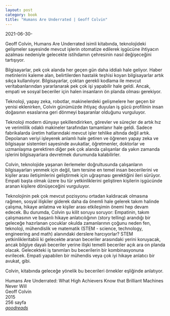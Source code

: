 ```yaml
---
layout: post
category: book
title: "Humans Are Underrated | Geoff Colvin"
---
```


2021-06-30-

Geoff Colvin, Humans Are Underrated isimli kitabında, teknolojideki gelişmeler sayesinde mevcut işlerin otomatize edilerek işgücüne ihtiyacın azalması nedeniyle gelecekte istihdamın çehresinin nasıl değişeceğini tartışıyor.

Bilgisayarlar, pek çok alanda her geçen gün daha iddialı hale geliyor. Haber metinlerini kaleme alan, belirtilerden hastalık teşhisi koyan bilgisayarlar artık sıkça kullanılıyor. Bilgisayarlar, çoktan gerekli kodlama ile mevcut veritabanlarından yararlanarak pek çok işi yapabilir hale geldi. Ancak, empati ve sosyal beceriler için halen insanların ön planda olması gerekiyor.

Teknoloji, yapay zeka, robotlar, makinelerdeki gelişmelere her geçen bir yenisi eklenirken, Colvin günümüzde ihtiyaç duyulan iş gücü profilinin insan doğasının esaslarına geri dönmeyi başaranlar olduğunu vurguluyor.

Teknoloji modern dünyayı şekillendirirken, görevler ve süreçler de artık hız ve verimlilik odaklı makineler tarafından tamamlanır hale geldi. Sadece fabrikalarda üretim hatlarındaki mevcut işler tehlike altında değil artık. Depolanan veriyi işleyerek anlamlı hale getiren ve öğrenen yapay zeka ve bilgisayar sistemleri sayesinde avukatlar, öğretmenler, doktorlar ve uzmanlaşma gerektiren diğer pek çok alanda çalışanlar da yakın zamanda işlerini bilgisayarlara devretmek durumunda kalabilirler.

Colvin, teknolojide yaşanan ilerlemeler doğrultusunda çalışanların bilgisayarları yenmek için değil, tam tersine en temel insan becerilerini ve kişiler arası iletişimlerini geliştirmek için uğraşması gerektiğini ileri sürüyor. Empati başta olmak üzere bu tür yetkinliklerini geliştiren kişilerin işgücünde aranan kişilere dönüşeceğini vurguluyor.

Teknolojinin pek çok mevcut pozisyonu ortadan kaldıracak olmasına rağmen, sosyal ilişkiler giderek daha da önemli hale gelerek takım halinde çalışma, hikaye anlatma ve kişiler arası etkileşimin önemi hep devam edecek. Bu durumda, Colvin şu kilit soruyu soruyor: Empatinin, takım çalışmasının ve başarılı hikaye anlatıcılığının (story telling) arandığı bir geleceğe hazırlanan çocuklar okulda zamanlarının çoğunu neden fen, teknoloji, mühendislik ve matematik (STEM - science, technology, engineering and math) alanındaki derslere harcıyorlar? STEM yetkinlikleritabiii ki gelecekte aranan beceriler arasındaki yerini koruyacak, ancak bilgiye dayalı beceriler yerine ilişki temelli beceriler açık ara on planda olacak. Gelecekteki iş tanımları bu becerilerin bir kombinasyonuna evrilecek. Empati yapabilen bir mühendis veya çok iyi hikaye anlatıcı bir avukat, gibi.

Colvin, kitabında geleceğe yönelik bu becerileri örnekler eşliğinde anlatıyor.

Humans Are Underrated: What High Achievers Know that Brilliant Machines Never Will\
Geoff Colvin\
2015\
256 sayfa\
_[goodreads]()_

